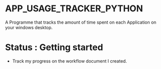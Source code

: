 # APP_USAGE_TRACKER_PYTHON
A Programme that tracks the amount of time spent on each Application on your windows desktop. 

# Status : Getting started
- Track my progress on the workflow document I created.
